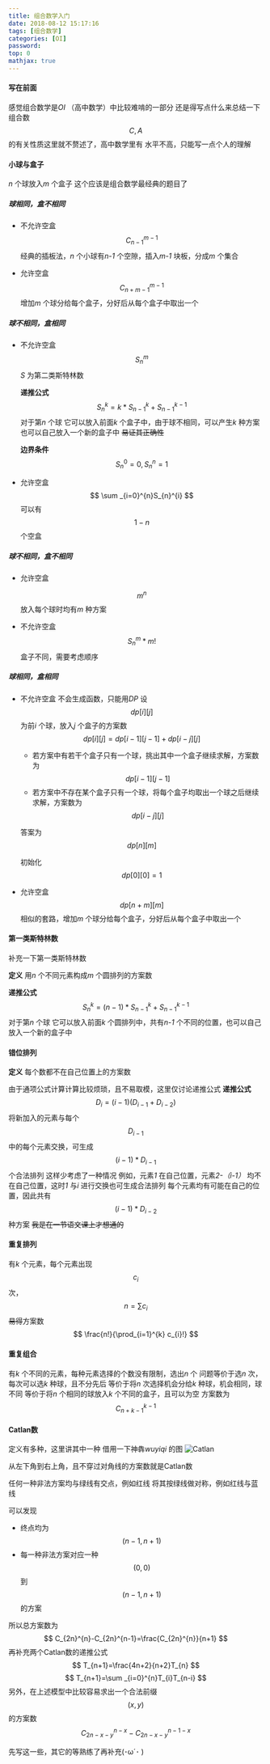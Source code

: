 ```yaml
---
title: 组合数学入门
date: 2018-08-12 15:17:16
tags: [组合数学]
categories: [OI]
password:
top: 0
mathjax: true
---
```

#### 写在前面
感觉组合数学是*OI* （高中数学）中比较难啃的一部分
还是得写点什么来总结一下
组合数$$C,A$$的有关性质这里就不赘述了，高中数学里有
水平不高，只能写一点个人的理解
<!--more-->

   

#### 小球与盒子
*n* 个球放入*m* 个盒子
这个应该是组合数学最经典的题目了

##### 球相同，盒不相同

- 不允许空盒
  $$
  C_{n-1}^{m-1}
  $$
  经典的插板法，*n* 个小球有*n-1* 个空隙，插入*m-1* 块板，分成*m* 个集合

- 允许空盒
  $$
  C_{n+m-1}^{m-1}
  $$
  增加*m* 个球分给每个盒子，分好后从每个盒子中取出一个

##### 球不相同，盒相同

- 不允许空盒
  $$
  S_{n}^{m}
  $$
  *S* 为第二类斯特林数

  **递推公式**
  $$
  S_{n}^{k}=k*S_{n-1}^{k}+S_{n-1}^{k-1}
  $$
  对于第*n* 个球
  它可以放入前面*k* 个盒子中，由于球不相同，可以产生*k* 种方案
  也可以自己放入一个新的盒子中
  ~~易证其正确性~~

  **边界条件**
  $$
  S_{n}^{0}=0,S_{n}^{n}=1
  $$

- 允许空盒
  $$
  \sum _{i=0}^{n}S_{n}^{i}
  $$
  可以有$$1-n$$个空盒

##### 球不相同，盒不相同

- 允许空盒

  $$
  m^{n}
  $$
  放入每个球时均有*m* 种方案

- 不允许空盒
  $$
  S_{n}^{m}*m!
  $$
  盒子不同，需要考虑顺序

##### 球相同，盒相同

- 不允许空盒
  不会生成函数，只能用*DP*
  设$$dp\left [ i \right ]\left [ j \right ]$$为前*i* 个球，放入*j* 个盒子的方案数
  $$
  dp\left [ i \right ]\left [ j \right ]=dp\left [ i -1\right ]\left [ j-1 \right ]+dp\left [ i -j\right ]\left [ j \right ]
  $$
  - 若方案中有若干个盒子只有一个球，挑出其中一个盒子继续求解，方案数为$$dp\left [ i -1\right ]\left [ j-1 \right ]$$
  - 若方案中不存在某个盒子只有一个球，将每个盒子均取出一个球之后继续求解，方案数为$$dp\left [ i -j\right ]\left [ j \right ]$$
  
  答案为$$dp\left [n  \right ]\left [m  \right ]$$

  初始化$$dp\left [0  \right ]\left [0  \right ]=1$$

- 允许空盒
  $$
  dp\left [n+m  \right ]\left [m  \right ]
  $$
  相似的套路，增加*m* 个球分给每个盒子，分好后从每个盒子中取出一个
  
   
  

#### 第一类斯特林数

补充一下第一类斯特林数

**定义**
用*n* 个不同元素构成*m* 个圆排列的方案数 

**递推公式**
$$
S_{n}^{k}=\left ( n-1 \right )*S_{n-1}^{k}+S_{n-1}^{k-1}
$$
对于第*n* 个球
它可以放入前面*k* 个圆排列中，共有*n-1* 个不同的位置，也可以自己放入一个新的盒子中

   

#### 错位排列
**定义**
每个数都不在自己位置上的方案数

由于通项公式计算计算比较烦琐，且不易取模，这里仅讨论递推公式
**递推公式**
$$
D_{i}=\left ( i-1 \right )\left ( D_{i-1}+D_{i-2} \right )
$$
将新加入的元素与每个$$D_{i-1}$$中的每个元素交换，可生成$$\left ( i-1 \right )*D_{i-1}$$个合法排列
这样少考虑了一种情况
例如，元素*1* 在自己位置，元素*2-（i-1）* 均不在自己位置，这时*1* 与*i* 进行交换也可生成合法排列
每个元素均有可能在自己的位置，因此共有$$\left ( i-1 \right )*D_{i-2}$$种方案
~~我是在一节语文课上才想通的~~

   

#### 重复排列

有*k* 个元素，每个元素出现$$c_{i}$$次，$$n=\sum c_{i} $$
~~易得~~方案数
$$
\frac{n!}{\prod_{i=1}^{k} c_{i}!}
$$

   

#### 重复组合

有*k* 个不同的元素，每种元素选择的个数没有限制，选出*n* 个
问题等价于选*n* 次，每次可以选*k* 种球，且不分先后
等价于将*n* 次选择机会分给*k* 种球，机会相同，球不同
等价于将*n* 个相同的球放入*k* 个不同的盒子，且可以为空
方案数为
$$
C_{n+k-1}^{k-1}
$$

   

#### Catlan数

定义有多种，这里讲其中一种
借用一下神犇*wuyiqi* 的图
![Catlan](组合数学入门/Catlan.jpg)


从左下角到右上角，且不穿过对角线的方案数就是Catlan数

任何一种非法方案均与绿线有交点，例如红线
将其按绿线做对称，例如红线与蓝线

可以发现
- 终点均为$$\left ( n-1,n+1 \right )$$
- 每一种非法方案对应一种$$\left ( 0,0 \right )$$到$$\left ( n-1,n+1 \right )$$的方案

所以总方案数为
$$
C_{2n}^{n}-C_{2n}^{n-1}=\frac{C_{2n}^{n}}{n+1}
$$
再补充两个Catlan数的递推公式
$$
T_{n+1}=\frac{4n+2}{n+2}T_{n}
$$
$$
T_{n+1}=\sum _{i=0}^{n}T_{i}T_{n-i}
$$
另外，在上述模型中比较容易求出一个合法前缀$$\left ( x,y \right )$$的方案数
$$
C_{2n-x-y}^{n-x}-C_{2n-x-y}^{n-1-x}
$$

   

先写这一些，其它的等熟练了再补充(･ω´･ )

